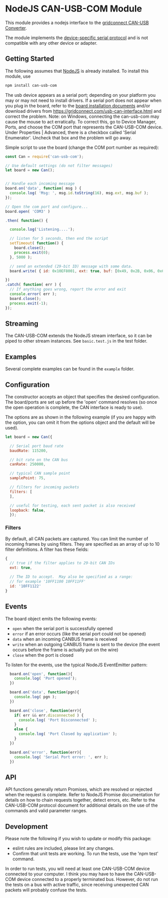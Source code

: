 # NodeJS CAN-USB-COM Module

This module provides a nodejs interface to the [gridconnect CAN-USB Converter](https://gridconnect.com/usb-can-interface.html).

The module implements the [device-specific serial protocol](https://gridconnect.box.com/shared/static/bt1lpbzdhx2fws11z1tvsoi2xnhbvgv3.pdf) and is not compatible with any other device or adapter.

## Getting Started
The following assumes that [NodeJS](https://nodejs.org) is already installed.  To install this module, use
```powershell
npm install can-usb-com
```

The usb device appears as a serial port; depending on your platform you may or may not need to install drivers.  If a serial port does not appear when you plug in the board, refer to the [board installation documents](https://gridconnect.box.com/shared/static/bt1lpbzdhx2fws11z1tvsoi2xnhbvgv3.pdf) and/or download drivers from https://gridconnect.com/usb-can-interface.html and correct the problem.
Note: on Windows, connecting the can-usb-com may cause the mouse to act erratically.  To correct this, go to Device Manager, Ports, and choose the COM port that represents the CAN-USB-COM device. Under Properties | Advanced, there is a checkbox called 'Serial Enumerator'.  Uncheck that box and the problem will go away.

Simple script to use the board (change the COM port number as required):

```js
const Can = require('can-usb-com');

// Use default settings (do not filter messages)
let board = new Can();


// Handle each incoming message
board.on('data', function( msg ) {
  console.log( 'Msg: ', msg.id.toString(16), msg.ext, msg.buf );
});

// Open the com port and configure...
board.open( 'COM3' )

.then( function() {

  console.log('Listening....');

  // listen for 5 seconds, then end the script
  setTimeout( function() {
    board.close();
    process.exit(0); 
  }, 5000 );

  // send an extended (29-bit ID) message with some data.
  board.write( { id: 0x10EF8001, ext: true, buf: [0x49, 0x2B, 0x06, 0x00, 0x02]);

})
.catch( function( err ) {
  // If anything goes wrong, report the error and exit
  console.error( err );
  board.close();
  process.exit(-1);
});

```

## Streaming
The CAN-USB-COM extends the NodeJS stream interface, so it can be piped to other stream instances.  See `basic.test.js` in the test folder.

## Examples
Several complete examples can be found in the `example` folder.

## Configuration
The constructor accepts an object that specifies the desired configuration.
The board/ports are set up before the 'open' command resolves (so once the 
open operation is complete, the CAN interface is ready to use).

The options are as shown in the following example (if you are happy with the option,
you can omit it from the options object and the default will be used).
```js
let board = new Can({

  // Serial port baud rate
  baudRate: 115200,

  // bit rate on the CAN bus
  canRate: 250000,

  // typical CAN sample point
  samplePoint: 75,

  // filters for incoming packets
  filters: [
  ],

  // useful for testing, each sent packet is also received
  loopback: false,
  });
```
### Filters
By default, all CAN packets are captured.  You can limit the number of incoming frames by using filters.  They are specified as an array of up to 10 filter definitions.
A filter has these fields:

```js
{
  // true if the filter applies to 29-bit CAN IDs
  ext: true,

  // The ID to accept.  May also be specified as a range:
  // for example '10FF1100 10FF11FF'
  id: '10FF1122'
}
```

## Events
The board object emits the following events:
* `open` when the serial port is successfully opened
* `error` if an error occurs (like the serial port could not be opened)
* `data` when an incoming CANBUS frame is received
* `write` when an outgoing CANBUS frame is sent to the device (the event occurs before the frame is actually put on the wire)
* `close` when the port is closed

To listen for the events, use the typical NodeJS EventEmitter pattern:
```js
  board.on('open', function(){
    console.log( 'Port opened');
  })

  board.on('data', function(pgn){
    console.log( pgn );
  })

  board.on('close', function(err){
    if( err && err.disconnected ) {
      console.log( 'Port Disconnected' );
    }
    else {
      console.log( 'Port Closed by application' );
    }
  })

  board.on('error', function(err){
    console.log( 'Serial Port error: ', err );
  })

```

## API
  
  API functions generally return Promises, which are resolved or rejected when the request is complete.  Refer to NodeJS Promise documentation for details on how to chain requests together, detect errors, etc.
  Refer to the CAN-USB-COM protocol document for additional details on the use of the commands and valid parameter ranges.



## Development
Please note the following if you wish to update or modify this package:

* eslint rules are included, please lint any changes.
* Confirm that unit tests are working.  To run the tests, use the 'npm test' command.

In order to run tests, you will need at least one CAN-USB-COM device connected to your computer.  I think you may have to have the CAN-USB-COM device connected to a properly terminated bus.  However, do not run the tests on a bus with active traffic, since receiving unexpected CAN packets will probably confuse the tests.
 